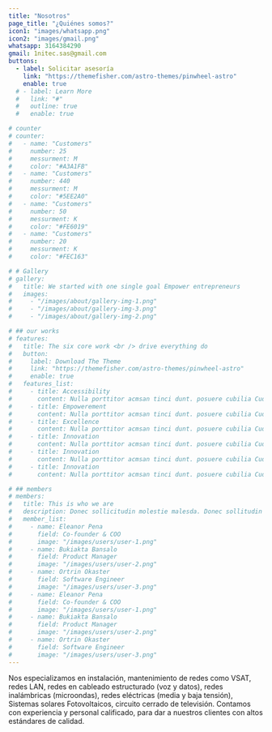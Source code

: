 ```yaml
---
title: "Nosotros"
page_title: "¿Quiénes somos?"
icon1: "images/whatsapp.png"
icon2: "images/gmail.png"
whatsapp: 3164384290
gmail: 1nitec.sas@gmail.com
buttons:
  - label: Solicitar asesoría
    link: "https://themefisher.com/astro-themes/pinwheel-astro"
    enable: true
  # - label: Learn More
  #   link: "#"
  #   outline: true
  #   enable: true

# counter
# counter:
#   - name: "Customers"
#     number: 25
#     messurment: M
#     color: "#A3A1FB"
#   - name: "Customers"
#     number: 440
#     messurment: M
#     color: "#5EE2A0"
#   - name: "Customers"
#     number: 50
#     messurment: K
#     color: "#FE6019"
#   - name: "Customers"
#     number: 20
#     messurment: K
#     color: "#FEC163"

# # Gallery
# gallery:
#   title: We started with one single goal Empower entrepreneurs
#   images:
#     - "/images/about/gallery-img-1.png"
#     - "/images/about/gallery-img-3.png"
#     - "/images/about/gallery-img-2.png"

# ## our works
# features:
#   title: The six core work <br /> drive everything do
#   button:
#     label: Download The Theme
#     link: "https://themefisher.com/astro-themes/pinwheel-astro"
#     enable: true
#   features_list:
#     - title: Accessibility
#       content: Nulla porttitor acmsan tinci dunt. posuere cubilia Cudfrae Donec velit neque, autor sit amet aliuam vel
#     - title: Empowerement
#       content: Nulla porttitor acmsan tinci dunt. posuere cubilia Cudfrae Donec velit neque, autor sit amet aliuam vel
#     - title: Excellence
#       content: Nulla porttitor acmsan tinci dunt. posuere cubilia Cudfrae Donec velit neque, autor sit amet aliuam vel
#     - title: Innovation
#       content: Nulla porttitor acmsan tinci dunt. posuere cubilia Cudfrae Donec velit neque, autor sit amet aliuam vel
#     - title: Innovation
#       content: Nulla porttitor acmsan tinci dunt. posuere cubilia Cudfrae Donec velit neque, autor sit amet aliuam vel
#     - title: Innovation
#       content: Nulla porttitor acmsan tinci dunt. posuere cubilia Cudfrae Donec velit neque, autor sit amet aliuam vel

# ## members
# members:
#   title: This is who we are
#   description: Donec sollicitudin molestie malesda. Donec sollitudin mol estie ultricies ligula sed magna dictum
#   member_list:
#     - name: Eleanor Pena
#       field: Co-founder & COO
#       image: "/images/users/user-1.png"
#     - name: Bukiakta Bansalo
#       field: Product Manager
#       image: "/images/users/user-2.png"
#     - name: Ortrin Okaster
#       field: Software Engineer
#       image: "/images/users/user-3.png"
#     - name: Eleanor Pena
#       field: Co-founder & COO
#       image: "/images/users/user-1.png"
#     - name: Bukiakta Bansalo
#       field: Product Manager
#       image: "/images/users/user-2.png"
#     - name: Ortrin Okaster
#       field: Software Engineer
#       image: "/images/users/user-3.png"
---
```


Nos especializamos en instalación, mantenimiento de redes como VSAT, redes LAN, redes en cableado estructurado (voz y datos), redes inalámbricas (microondas), redes eléctricas (media y baja tensión), Sistemas solares Fotovoltaicos, circuito cerrado de televisión. Contamos con experiencia y personal calificado, para dar a nuestros clientes con altos estándares de calidad.
